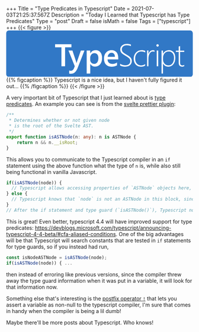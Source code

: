 +++
Title = "Type Predicates in Typescript"
Date = 2021-07-03T21:25:37.567Z
Description = "Today I Learned that Typescript has Type Predicates"
Type = "post"
Draft = false
isMath = false
Tags = ["typescript"]
+++
{{< figure >}}
<svg class="w-full" fill="none" height="250" viewBox="0 0 1004 250" width="1004" xmlns="http://www.w3.org/2000/svg"><rect fill="#3178c6" height="250" rx="14" width="1004"/><path clip-rule="evenodd" d="m613 188.697v-9.373c8.556 5.419 17.222 8.128 26 8.128 9.333 0 16.417-1.921 21.25-5.764s7.25-9.22 7.25-16.132c0-6.082-1.625-10.934-4.875-14.556-3.134-3.492-9.793-8.205-19.979-14.14l-1.146-.664c-12.111-7.023-19.778-12.898-23-17.625-3.222-4.728-4.833-10.188-4.833-16.381 0-8.4045 3.277-15.5372 9.833-21.3984 6.556-5.8611 15.306-8.7916 26.25-8.7916 7.111 0 14.222 1.1888 21.333 3.5664v8.6258c-7-3.1518-14.472-4.7276-22.416-4.7276-8.111 0-14.542 2.0458-19.292 6.1376-4.75 4.0917-7.125 9.2892-7.125 15.5928 0 6.082 1.625 10.92 4.875 14.514s10.264 8.488 21.042 14.681c11.166 6.303 18.597 11.902 22.291 16.795 3.695 4.894 5.542 10.52 5.542 16.878 0 9.124-3.181 16.561-9.542 22.311-6.361 5.751-15.347 8.626-26.958 8.626-4.111 0-8.847-.636-14.208-1.908-5.361-1.271-9.459-2.737-12.292-4.395zm-296.172-97.9341h34.172v-16.7629h-88v16.7629h34.089v102.2371h19.739zm65.672 115.8431 38.5-98.606h-19.5l-21.333 61.919c-.506 1.898-.903 3.443-1.19 4.636l-.31 1.34h-.417c-.444-1.897-.798-3.379-1.061-4.445l-.439-1.697-20.333-61.753h-21.417l33.917 84.827-5.75 13.945c-3.556 7.082-8.945 10.624-16.167 10.624-2.5 0-5.278-.498-8.333-1.494v16.019c2.722.719 6.111 1.079 10.166 1.079 14.445 0 25.667-8.798 33.667-26.394zm70.147-26.2h-.333v51.594h-19.314v-124.009h19.314v14.931h.333c6.604-11.282 16.261-16.922 28.971-16.922 10.822 0 19.258 3.788 25.308 11.364 6.049 7.576 9.074 17.751 9.074 30.525 0 14.157-3.413 25.493-10.24 34.01-6.826 8.516-16.15 12.774-27.972 12.774-10.878 0-19.258-4.756-25.141-14.267zm-.647-22.517v-10.478c0-7.26 2.093-13.31 6.28-18.151 4.186-4.84 9.717-7.26 16.593-7.26 6.488 0 11.631 2.351 15.429 7.054 3.799 4.703 5.698 11.207 5.698 19.512 0 9.901-2.038 17.615-6.113 23.142-4.076 5.528-9.69 8.292-16.844 8.292-6.099 0-11.131-2.145-15.096-6.435s-5.947-9.516-5.947-15.676zm151-2.159h-57.606c.221 7.86 2.628 13.92 7.222 18.182s10.907 6.393 18.94 6.393c9.024 0 17.304-2.712 24.842-8.136v15.525c-7.703 4.871-17.882 7.306-30.536 7.306-12.435 0-22.187-3.861-29.257-11.582s-10.605-18.583-10.605-32.586c0-13.228 3.893-24.007 11.678-32.337s17.455-12.495 29.009-12.495 20.495 3.736 26.822 11.208 9.491 17.85 9.491 31.133zm-22.854-29.938c3.181 3.861 4.799 9.264 4.854 16.208h-39c.878-6.556 3.223-11.861 7.035-15.917 3.812-4.055 8.461-6.083 13.946-6.083 5.595 0 9.983 1.931 13.165 5.792zm144.761 69.208c8.813 0 16.399-1.934 22.758-5.801v-7.955c-6.359 4.53-13.833 6.795-22.423 6.795-9.372 0-16.916-3.342-22.633-10.027-5.718-6.685-8.577-15.524-8.577-26.518 0-11.38 3.124-20.647 9.372-27.802 6.247-7.154 14.391-10.731 24.431-10.731 7.308 0 14.029 1.878 20.165 5.635v-8.618c-6.136-2.652-12.467-3.978-18.993-3.978-12.607 0-22.926 4.295-30.958 12.886-8.033 8.591-12.049 19.626-12.049 33.106 0 12.817 3.57 23.189 10.71 31.116 7.14 7.928 16.539 11.892 28.197 11.892zm73.093-79.333c-2.54-1.834-5.521-2.75-8.944-2.75-6.681 0-12.284 3.472-16.812 10.416-4.527 6.945-6.791 16.806-6.791 29.584v40.083h-7.453v-85.333h7.453v18.916h.332c1.932-6.5 4.996-11.555 9.192-15.166s9.055-5.417 14.576-5.417c3.147 0 5.963.5 8.447 1.5zm11.942-30.5486c1.294 1.2544 2.785 1.8816 4.474 1.8816 1.8 0 3.348-.6557 4.642-1.9671 1.295-1.3114 1.942-2.8794 1.942-4.704 0-1.9386-.661-3.478-1.984-4.6184-1.322-1.1403-2.856-1.7105-4.6-1.7105-1.632 0-3.11.5844-4.432 1.7533-1.323 1.1689-1.984 2.6941-1.984 4.5756 0 1.9387.647 3.5351 1.942 4.7895zm.058 107.8816v-85h8v85zm33.624-15.13h.331c6.077 11.439 15.469 17.159 28.175 17.159 11.38 0 20.537-4.38 27.47-13.139s10.4-20.24 10.4-34.443c0-12.765-3.025-22.865-9.074-30.298s-14.46-11.149-25.233-11.149c-6.795 0-13.024 1.699-18.686 5.098-5.663 3.399-10.013 8.22-13.052 14.465h-.331v-17.491h-7.624v123.928h7.624zm.376-31.592v10.679c0 8.499 2.706 15.797 8.118 21.896 5.412 6.098 12.525 9.147 21.34 9.147 8.76 0 15.873-3.711 21.341-11.134 5.467-7.423 8.201-17.177 8.201-29.263 0-10.596-2.511-19.012-7.532-25.249-5.021-6.236-11.716-9.354-20.085-9.354-9.987 0-17.714 3.311-23.182 9.934-5.467 6.622-8.201 14.404-8.201 23.344zm102.874 48.722c3.461 0 7.17-.938 11.126-2.814v-7.119c-3.626 2.042-7.005 3.063-10.137 3.063-4.396 0-7.514-1.311-9.355-3.932-1.84-2.621-2.761-6.856-2.761-12.706v-55.955h22.253v-6.953h-22.253v-24.584c-1.209.4415-2.472.8553-3.791 1.2416-1.319.4415-2.582.8829-3.791 1.3244v22.018h-15.165v6.953h15.165v56.948c0 15.01 6.236 22.515 18.709 22.515z" fill="#fff" fill-rule="evenodd"/></svg>
{{% figcaption %}}
Typescript is a nice idea, but I haven't fully figured it out...
{{% /figcaption %}}
{{< /figure >}}

A very important bit of Typescript that I just learned about is [type predicates](https://www.typescriptlang.org/docs/handbook/2/narrowing.html#using-type-predicates). An example you can see is from the [svelte prettier plugin](https://github.com/sveltejs/prettier-plugin-svelte/blob/d7c3d5b7ac52c436e2a1f0afbc5300d9c2ad1568/src/print/helpers.ts#L5-L11):

```ts
/**
 * Determines whether or not given node
 * is the root of the Svelte AST.
 */
export function isASTNode(n: any): n is ASTNode {
    return n && n.__isRoot;
}
```

This allows you to communicate to the Typescript compiler in an `if` statement using the above function what the type of `n` is, while also still being functional in vanilla Javascript.

```ts
if(isASTNode(node)) {
  // Typescript allows accessing properties of `ASTNode` objects here, since it now knows that `node` is an `ASTNode`.
} else {
  // Typescript knows that `node` is not an ASTNode in this block, since it failed the check.
}
// After the if statement and type guard (`isASTNode()`), Typescript no longer knows whether `node` is an `ASTNode`.
```

This is great! Even better, typescript 4.4 will have improved support for type predicates: <https://devblogs.microsoft.com/typescript/announcing-typescript-4-4-beta/#cfa-aliased-conditions>. One of the big advantages will be that Typescript will search constants that are tested in `if` statements for type guards, so if you instead had run,

```ts
const isNodeASTNode = isASTNode(node);
if(isASTNode(node)) { ...
```

then instead of erroring like previous versions, since the compiler threw away the type guard information when it was put in a variable, it will look for that information now. 

Something else that's interesting is the [postfix operator `!`](https://www.logicbig.com/tutorials/misc/typescript/non-null-assertion-operator.html) that lets you assert a variable as non-null to the typescript compiler, I'm sure that comes in handy when the compiler is being a lil dumb!

Maybe there'll be more posts about Typescript. Who knows!